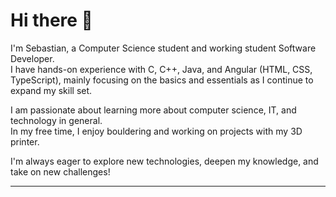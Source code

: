 # Hi there 👋

I'm Sebastian, a Computer Science student and working student Software Developer.  
I have hands-on experience with C, C++, Java, and Angular (HTML, CSS, TypeScript), mainly focusing on the basics and essentials as I continue to expand my skill set.

I am passionate about learning more about computer science, IT, and technology in general.  
In my free time, I enjoy bouldering and working on projects with my 3D printer.

I'm always eager to explore new technologies, deepen my knowledge, and take on new challenges!

---
